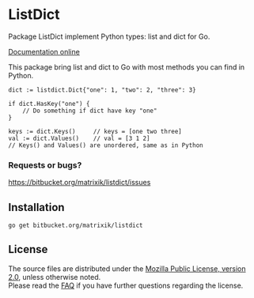 ListDict
==========

Package ListDict implement Python types: list and dict for Go.

[Documentation online](http://godoc.org/bitbucket.org/matrixik/listdict)

This package bring list and dict to Go with most methods you can find 
in Python.

	dict := listdict.Dict{"one": 1, "two": 2, "three": 3}

	if dict.HasKey("one") {
		// Do something if dict have key "one"
	}
	
	keys := dict.Keys()		// keys = [one two three]
	val := dict.Values()	// val = [3 1 2]
	// Keys() and Values() are unordered, same as in Python

### Requests or bugs? 
<https://bitbucket.org/matrixik/listdict/issues>

## Installation

	go get bitbucket.org/matrixik/listdict

## License

The source files are distributed under the 
[Mozilla Public License, version 2.0](http://mozilla.org/MPL/2.0/),
unless otherwise noted.  
Please read the [FAQ](http://www.mozilla.org/MPL/2.0/FAQ.html)
if you have further questions regarding the license.
